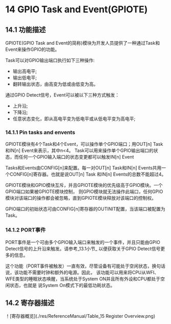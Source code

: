 ﻿# 14 GPIO Task and Event(GPIOTE)
## 14.1 功能描述
GPIOTE(GPIO Task and Event的简称)模块为开发人员提供了一种通过Task和Event来操作GPIO的功能。

Task可以对GPIO输出端口执行如下三种操作:
- 输出高电平;
- 输出低电平;
- 翻转输出状态，由高变为低或由低变为高。

通过GPIO Detect信号，Event可以被以下三种方式触发：
- 上升沿;
- 下降沿;
- 任意状态变化，即从高电平变为低电平或从低电平变为高电平;

### 14.1.1 Pin tasks and envents
GPIOTE模块有4个Task和4个Event，可以操作单个GPIO端口；用OUT[n] Task和IN[n] Event来表示，其中n<4。
Task可以用来操作单个GPIO输出端口的状态，而任何一个GPIO输入端口的状态变更都可以触发IN[n] Event

Tasks和Events由CONFIG[n]来配置。每一对OUT[n] Task和IN[n] Events共用一个CONFIG[n]寄存器。也就是说OUT[n] Task
和IN[n] Events的总数不能超过4。

GPIOTE模块和GPIO模块互斥，并且GPIOTE模块的优先级高于GPIO模块。一个GPIO端口如果被GPIOTE模块控制，
则GPIO模块就无法操作此端口，任何GPIO模块对该端口的操作都会被忽略，直到GPIOTE模块释放对该端口的控制权。

GPIO端口的初始状态可由CONFIG[n]寄存器的OUTINIT配置，当该端口被配置为Task。

### 14.1.2 PORT事件
PORT事件是一个可由多个GPIO输入端口来触发的一个事件，并且只能由GPIO Detect信号的上升沿来触发。请参考_13.1小节_
以便获取关于GPIO Detect信号更多的信息。

这个功能（PORT事件被触发）一直有效，尽管设备有可能处于空闲状态，换句话说，该功能不需要时钟和额外的电源。因此，
该功能可以用来将CPU从WFI、WFE类型的睡眠状态唤醒，当系统处于System ON并且所有外设和CPU都处于空闲状态，也就是
说System On模式下的最低功耗状态。

## 14.2 寄存器描述
！[寄存器概览](./res/ReferenceManual/Table_15 Register Overview.png) 